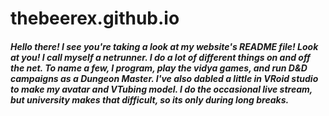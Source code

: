 # thebeerex.github.io

##### Hello there! I see you're taking a look at my website's README file! Look at you! I call myself a netrunner. I do a lot of different things on and off the net. To name a few, I program, play the vidya games, and run D&D campaigns as a Dungeon Master. I've also dabled a little in VRoid studio to make my avatar and VTubing model. I do the occasional live stream, but university makes that difficult, so its only during long breaks.
